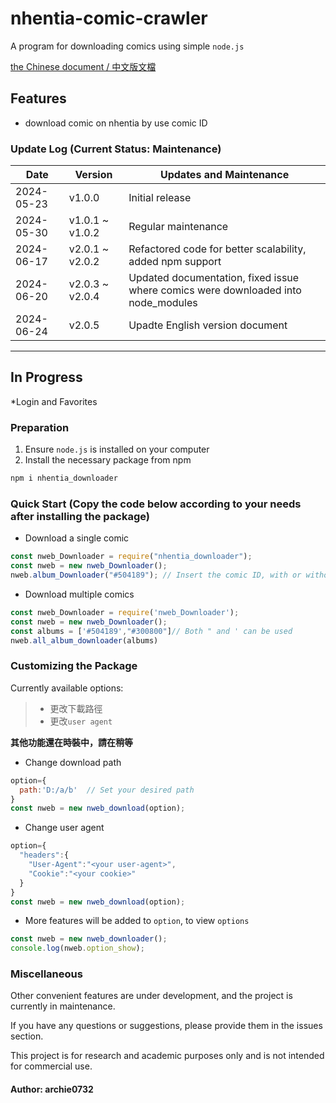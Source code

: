 # nhentia-comic-crawler

A program for downloading comics using simple `node.js`

[the Chinese document / 中文版文檔](./chinese_readme.md)

## Features

* download comic on nhentia by use comic ID

### Update Log (Current Status: Maintenance)

|Date|Version|Updates and Maintenance|
|----|-------|----|
|2024-05-23|v1.0.0|Initial release|
|2024-05-30|v1.0.1 ~ v1.0.2|Regular maintenance|
|2024-06-17|v2.0.1 ~ v2.0.2|Refactored code for better scalability, added npm support|
|2024-06-20|v2.0.3 ~ v2.0.4|Updated documentation, fixed issue where comics were downloaded into node_modules|
|2024-06-24|v2.0.5|Upadte English version document|

***

## In Progress

*Login and Favorites

### Preparation

1. Ensure `node.js` is installed on your computer
2. Install the necessary package from npm

```bash
npm i nhentia_downloader
```

### Quick Start (Copy the code below according to your needs after installing the package)

* Download a single comic

```js
const nweb_Downloader = require("nhentia_downloader");
const nweb = new nweb_Downloader();
nweb.album_Downloader("#504189"); // Insert the comic ID, with or without the #

```
  
* Download multiple comics

```js
const nweb_Downloader = require('nweb_Downloader');
const nweb = new nweb_Downloader();
const albums = ['#504189',"#300800"]// Both " and ' can be used
nweb.all_album_downloader(albums)
```

### Customizing the Package

Currently available options:

> * 更改下載路徑
> * 更改`user agent`

**其他功能還在時裝中，請在稍等**  

* Change download path

```js
option={
  path:'D:/a/b'  // Set your desired path
}
const nweb = new nweb_download(option);
```

* Change user agent

```js
option={
  "headers":{
    "User-Agent":"<your user-agent>",
    "Cookie":"<your cookie>"
  }
}
const nweb = new nweb_download(option);
```

* More features will be added to `option`, to view `options`

```js
const nweb = new nweb_downloader();
console.log(nweb.option_show);
```

### Miscellaneous

Other convenient features are under development, and the project is currently in maintenance.

If you have any questions or suggestions, please provide them in the issues section.

This project is for research and academic purposes only and is not intended for commercial use.

#### Author: archie0732
